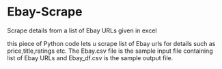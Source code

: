 # Ebay-Scrape
Scrape details from a list of Ebay URLs given in excel



this piece of Python code lets u scrape list of Ebay urls for details such as price,title,ratings etc. The Ebay.csv file is the sample input file containing list of Ebay URLs and Ebay_df.csv is the sample output file.
